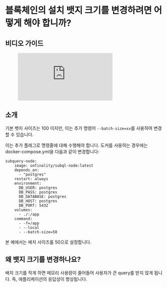 # 블록체인의 설치 뱃지 크기를 변경하려면 어떻게 해야 합니까?

## 비디오 가이드

<figure class="video_container">
  <iframe src="https://www.youtube.com/embed/LO_Gea_IN_s" frameborder="0" allowfullscreen="true"></iframe>
</figure>

## 소개

기본 뱃지 사이즈는 100 이지만, 이는 추가 명령어 `--batch-size=xx`를 사용하여 변경할 수 있습니다.

이는 추가 플래그로 명령줄에 대해 수행해야 합니다. 도커를 사용하는 경우에는 docker-compose.yml을 다음과 같이 변경합니다:

```shell
subquery-node:
    image: onfinality/subql-node:latest
    depends_on:
      - "postgres"
    restart: always
    environment:
      DB_USER: postgres
      DB_PASS: postgres
      DB_DATABASE: postgres
      DB_HOST: postgres
      DB_PORT: 5432
    volumes:
      - ./:/app
    command:
      - -f=/app
      - --local
      - --batch-size=50

```

본 예에서는 배치 사이즈를 50으로 설정합니다.

## 왜 뱃지 크기를 변경하나요?

배치 크기를 작게 하면 메모리 사용량이 줄어들어 사용자가 큰 query를 받지 않게 됩니다. 즉, 애플리케이션의 응답성이 향상됩니다. 